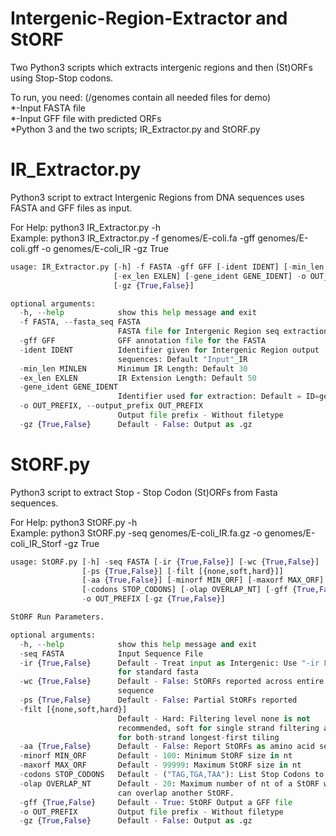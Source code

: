 # Intergenic-Region-Extractor and StORF

Two Python3 scripts which extracts intergenic regions and then (St)ORFs using Stop-Stop codons.

To run, you need: (/genomes contain all needed files for demo)  
*-Input FASTA file  
*-Input GFF file with predicted ORFs   
*Python 3 and the two scripts; IR_Extractor.py and StORF.py

# IR_Extractor.py
Python3 script to extract Intergenic Regions from DNA sequences uses FASTA and GFF files as input.

For Help: python3 IR_Extractor.py -h  
Example: python3 IR_Extractor.py -f genomes/E-coli.fa -gff genomes/E-coli.gff -o genomes/E-coli_IR -gz True
```python
usage: IR_Extractor.py [-h] -f FASTA -gff GFF [-ident IDENT] [-min_len MINLEN]
                       [-ex_len EXLEN] [-gene_ident GENE_IDENT] -o OUT_PREFIX
                       [-gz {True,False}]

optional arguments:
  -h, --help            show this help message and exit
  -f FASTA, --fasta_seq FASTA
                        FASTA file for Intergenic Region seq extraction
  -gff GFF              GFF annotation file for the FASTA
  -ident IDENT          Identifier given for Intergenic Region output
                        sequences: Default "Input"_IR
  -min_len MINLEN       Minimum IR Length: Default 30
  -ex_len EXLEN         IR Extension Length: Default 50
  -gene_ident GENE_IDENT
                        Identifier used for extraction: Default = ID=gene:
  -o OUT_PREFIX, --output_prefix OUT_PREFIX
                        Output file prefix - Without filetype
  -gz {True,False}      Default - False: Output as .gz

```
# StORF.py
Python3 script to extract Stop - Stop Codon (St)ORFs from Fasta sequences.  

For Help: python3 StORF.py -h  
Example: python3 StORF.py -seq genomes/E-coli_IR.fa.gz -o genomes/E-coli_IR_Storf -gz True
```python
usage: StORF.py [-h] -seq FASTA [-ir {True,False}] [-wc {True,False}]
                [-ps {True,False}] [-filt [{none,soft,hard}]]
                [-aa {True,False}] [-minorf MIN_ORF] [-maxorf MAX_ORF]
                [-codons STOP_CODONS] [-olap OVERLAP_NT] [-gff {True,False}]
                -o OUT_PREFIX [-gz {True,False}]

StORF Run Parameters.

optional arguments:
  -h, --help            show this help message and exit
  -seq FASTA            Input Sequence File
  -ir {True,False}      Default - Treat input as Intergenic: Use "-ir False"
                        for standard fasta
  -wc {True,False}      Default - False: StORFs reported across entire
                        sequence
  -ps {True,False}      Default - False: Partial StORFs reported
  -filt [{none,soft,hard}]
                        Default - Hard: Filtering level none is not
                        recommended, soft for single strand filtering and hard
                        for both-strand longest-first tiling
  -aa {True,False}      Default - False: Report StORFs as amino acid sequences
  -minorf MIN_ORF       Default - 100: Minimum StORF size in nt
  -maxorf MAX_ORF       Default - 99999: Maximum StORF size in nt
  -codons STOP_CODONS   Default - ("TAG,TGA,TAA"): List Stop Codons to use
  -olap OVERLAP_NT      Default - 20: Maximum number of nt of a StORF which
                        can overlap another StORF.
  -gff {True,False}     Default - True: StORF Output a GFF file
  -o OUT_PREFIX         Output file prefix - Without filetype
  -gz {True,False}      Default - False: Output as .gz


```
